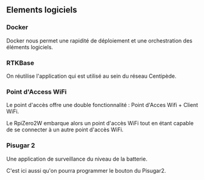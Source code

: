 ## Elements logiciels

### Docker

Docker nous permet une rapidité de déploiement et une orchestration des éléments logiciels.

### RTKBase

On réutilise l'application qui est utilisé au sein du réseau Centipède. 

### Point d'Access WiFi

Le point d'accès offre une double fonctionnalité : Point d'Acces Wifi + Client WiFi.

Le RpiZero2W embarque alors un point d'accès WiFi tout en étant capable de se connecter à un autre point d'accès WiFi.

### Pisugar 2

Une application de surveillance du niveau de la batterie.

C'est ici aussi qu'on pourra programmer le bouton du Pisugar2.

